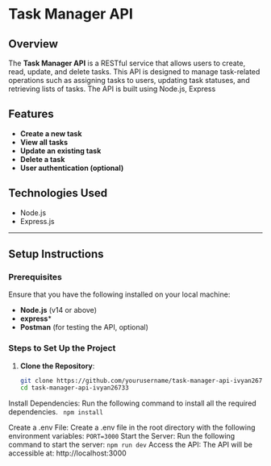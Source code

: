 # Task Manager API

## Overview
The **Task Manager API** is a RESTful service that allows users to create, read, update, and delete tasks. This API is designed to manage task-related operations such as assigning tasks to users, updating task statuses, and retrieving lists of tasks. The API is built using Node.js, Express

## Features
- **Create a new task**
- **View all tasks**
- **Update an existing task**
- **Delete a task**
- **User authentication (optional)**

## Technologies Used
- Node.js
- Express.js
  
---

## Setup Instructions

### Prerequisites
Ensure that you have the following installed on your local machine:
- **Node.js** (v14 or above)
- **express***
- **Postman** (for testing the API, optional)

### Steps to Set Up the Project

1. **Clone the Repository**:
   ```bash
   git clone https://github.com/yourusername/task-manager-api-ivyan26733.git
   cd task-manager-api-ivyan26733

Install Dependencies: Run the following command to install all the required dependencies.
  ``` npm install```
  
Create a .env File: Create a .env file in the root directory with the following environment variables:
```PORT=3000```
Start the Server: Run the following command to start the server:
 ```npm run dev```
Access the API: The API will be accessible at:
http://localhost:3000

